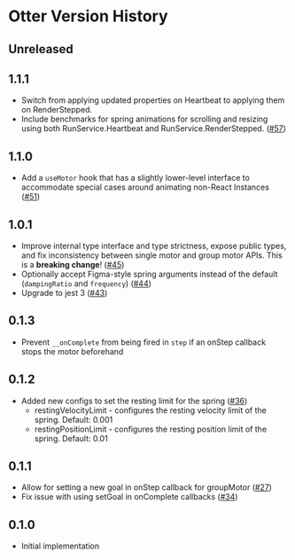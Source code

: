 # Otter Version History

## Unreleased

## 1.1.1
* Switch from applying updated properties on Heartbeat to applying them on RenderStepped.
* Include benchmarks for spring animations for scrolling and resizing using both RunService.Heartbeat and RunService.RenderStepped. ([#57](https://github.com/Roblox/otter-internal/pull/57))

## 1.1.0
* Add a `useMotor` hook that has a slightly lower-level interface to accommodate special cases around animating non-React Instances ([#51](https://github.com/Roblox/otter-internal/pull/51))

## 1.0.1
* Improve internal type interface and type strictness, expose public types, and fix inconsistency between single motor and group motor APIs. This is a **breaking change**! ([#45](https://github.com/Roblox/otter-internal/pull/45))
* Optionally accept Figma-style spring arguments instead of the default (`dampingRatio` and `frequency`) ([#44](https://github.com/Roblox/otter-internal/pull/44))
* Upgrade to jest 3 ([#43](https://github.com/Roblox/otter-internal/pull/43))

## 0.1.3
* Prevent `__onComplete` from being fired in `step` if an onStep callback stops the motor beforehand

## 0.1.2
* Added new configs to set the resting limit for the spring ([#36](https://github.com/Roblox/otter-internal/pull/36))
  * restingVelocityLimit - configures the resting velocity limit of the spring. Default: 0.001
  * restingPositionLimit - configures the resting position limit of the spring. Default: 0.01

## 0.1.1
* Allow for setting a new goal in onStep callback for groupMotor ([#27](https://github.com/Roblox/otter-internal/pull/27))
* Fix issue with using setGoal in onComplete callbacks ([#34](https://github.com/Roblox/otter-internal/pull/34))

## 0.1.0
* Initial implementation
